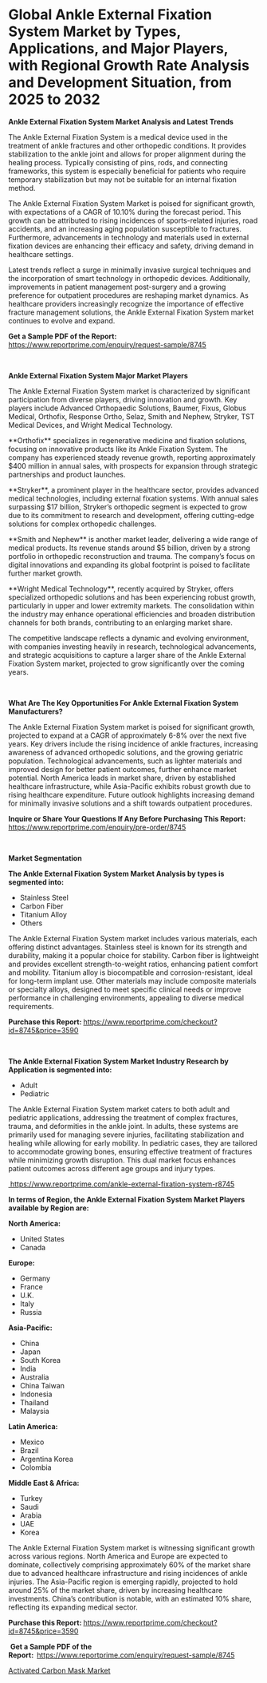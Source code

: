 <p><h1>Global Ankle External Fixation System Market by Types, Applications, and Major Players, with Regional Growth Rate Analysis and Development Situation, from 2025 to 2032</h1></p><p><strong>Ankle External Fixation System Market Analysis and Latest Trends</strong></p>
<p><p>The Ankle External Fixation System is a medical device used in the treatment of ankle fractures and other orthopedic conditions. It provides stabilization to the ankle joint and allows for proper alignment during the healing process. Typically consisting of pins, rods, and connecting frameworks, this system is especially beneficial for patients who require temporary stabilization but may not be suitable for an internal fixation method.</p><p>The Ankle External Fixation System Market is poised for significant growth, with expectations of a CAGR of 10.10% during the forecast period. This growth can be attributed to rising incidences of sports-related injuries, road accidents, and an increasing aging population susceptible to fractures. Furthermore, advancements in technology and materials used in external fixation devices are enhancing their efficacy and safety, driving demand in healthcare settings.</p><p>Latest trends reflect a surge in minimally invasive surgical techniques and the incorporation of smart technology in orthopedic devices. Additionally, improvements in patient management post-surgery and a growing preference for outpatient procedures are reshaping market dynamics. As healthcare providers increasingly recognize the importance of effective fracture management solutions, the Ankle External Fixation System market continues to evolve and expand.</p></p>
<p><strong>Get a Sample PDF of the Report:&nbsp;</strong> <a href="https://www.reportprime.com/enquiry/request-sample/8745?utm_campaign=2413&utm_medium=2&utm_source=Github&utm_content=ia&utm_term=20032025&utm_id=ankle-external-fixation-system">https://www.reportprime.com/enquiry/request-sample/8745</a></p>
<p>&nbsp;</p>
<p><strong>Ankle External Fixation System Major Market Players</strong></p>
<p><p>The Ankle External Fixation System market is characterized by significant participation from diverse players, driving innovation and growth. Key players include Advanced Orthopaedic Solutions, Baumer, Fixus, Globus Medical, Orthofix, Response Ortho, Selaz, Smith and Nephew, Stryker, TST Medical Devices, and Wright Medical Technology.</p><p>**Orthofix** specializes in regenerative medicine and fixation solutions, focusing on innovative products like its Ankle Fixation System. The company has experienced steady revenue growth, reporting approximately $400 million in annual sales, with prospects for expansion through strategic partnerships and product launches.</p><p>**Stryker**, a prominent player in the healthcare sector, provides advanced medical technologies, including external fixation systems. With annual sales surpassing $17 billion, Stryker’s orthopedic segment is expected to grow due to its commitment to research and development, offering cutting-edge solutions for complex orthopedic challenges.</p><p>**Smith and Nephew** is another market leader, delivering a wide range of medical products. Its revenue stands around $5 billion, driven by a strong portfolio in orthopedic reconstruction and trauma. The company’s focus on digital innovations and expanding its global footprint is poised to facilitate further market growth.</p><p>**Wright Medical Technology**, recently acquired by Stryker, offers specialized orthopedic solutions and has been experiencing robust growth, particularly in upper and lower extremity markets. The consolidation within the industry may enhance operational efficiencies and broaden distribution channels for both brands, contributing to an enlarging market share.</p><p>The competitive landscape reflects a dynamic and evolving environment, with companies investing heavily in research, technological advancements, and strategic acquisitions to capture a larger share of the Ankle External Fixation System market, projected to grow significantly over the coming years.</p></p>
<p>&nbsp;</p>
<p><strong>What Are The Key Opportunities For Ankle External Fixation System Manufacturers?</strong></p>
<p><p>The Ankle External Fixation System market is poised for significant growth, projected to expand at a CAGR of approximately 6-8% over the next five years. Key drivers include the rising incidence of ankle fractures, increasing awareness of advanced orthopedic solutions, and the growing geriatric population. Technological advancements, such as lighter materials and improved design for better patient outcomes, further enhance market potential. North America leads in market share, driven by established healthcare infrastructure, while Asia-Pacific exhibits robust growth due to rising healthcare expenditure. Future outlook highlights increasing demand for minimally invasive solutions and a shift towards outpatient procedures.</p></p>
<p><strong>Inquire or Share Your Questions If Any Before Purchasing This Report:</strong> <a href="https://www.reportprime.com/enquiry/pre-order/8745?utm_campaign=2413&utm_medium=2&utm_source=Github&utm_content=ia&utm_term=20032025&utm_id=ankle-external-fixation-system">https://www.reportprime.com/enquiry/pre-order/8745</a></p>
<p>&nbsp;</p>
<p><strong>Market Segmentation</strong></p>
<p><strong>The Ankle External Fixation System Market Analysis by types is segmented into:</strong></p>
<p><ul><li>Stainless Steel</li><li>Carbon Fiber</li><li>Titanium Alloy</li><li>Others</li></ul></p>
<p><p>The Ankle External Fixation System market includes various materials, each offering distinct advantages. Stainless steel is known for its strength and durability, making it a popular choice for stability. Carbon fiber is lightweight and provides excellent strength-to-weight ratios, enhancing patient comfort and mobility. Titanium alloy is biocompatible and corrosion-resistant, ideal for long-term implant use. Other materials may include composite materials or specialty alloys, designed to meet specific clinical needs or improve performance in challenging environments, appealing to diverse medical requirements.</p></p>
<p><strong>Purchase this Report:&nbsp;</strong><a href="https://www.reportprime.com/checkout?id=8745&price=3590&utm_campaign=2413&utm_medium=2&utm_source=Github&utm_content=ia&utm_term=20032025&utm_id=ankle-external-fixation-system">https://www.reportprime.com/checkout?id=8745&price=3590</a></p>
<p>&nbsp;</p>
<p><strong>The Ankle External Fixation System Market Industry Research by Application is segmented into:</strong></p>
<p><ul><li>Adult</li><li>Pediatric</li></ul></p>
<p><p>The Ankle External Fixation System market caters to both adult and pediatric applications, addressing the treatment of complex fractures, trauma, and deformities in the ankle joint. In adults, these systems are primarily used for managing severe injuries, facilitating stabilization and healing while allowing for early mobility. In pediatric cases, they are tailored to accommodate growing bones, ensuring effective treatment of fractures while minimizing growth disruption. This dual market focus enhances patient outcomes across different age groups and injury types.</p></p>
<p><a href="https://www.reportprime.com/ankle-external-fixation-system-r8745?utm_campaign=2413&utm_medium=2&utm_source=Github&utm_content=ia&utm_term=20032025&utm_id=ankle-external-fixation-system">&nbsp;https://www.reportprime.com/ankle-external-fixation-system-r8745</a></p>
<p><strong>In terms of Region, the Ankle External Fixation System Market Players available by Region are:</strong></p>
<p>
    <p> <strong> North America: </strong>
        <ul>
            <li>United States</li>
            <li>Canada</li>
        </ul>
        </p> 
    <p> <strong> Europe: </strong>
        <ul>
            <li>Germany</li>
            <li>France</li>
            <li>U.K.</li>
            <li>Italy</li>
            <li>Russia</li>
        </ul>
        </p> 
    <p> <strong> Asia-Pacific: </strong>
        <ul>
            <li>China</li>
            <li>Japan</li>
            <li>South Korea</li>
            <li>India</li>
            <li>Australia</li>
            <li>China Taiwan</li>
            <li>Indonesia</li>
            <li>Thailand</li>
            <li>Malaysia</li>
        </ul>
        </p> 
    <p> <strong> Latin America: </strong>
        <ul>
            <li>Mexico</li>
            <li>Brazil</li>
            <li>Argentina Korea</li>
            <li>Colombia</li>
        </ul>
        </p> 
    <p> <strong> Middle East & Africa: </strong>
        <ul>
            <li>Turkey</li>
            <li>Saudi</li>
            <li>Arabia</li>
            <li>UAE</li>
            <li>Korea</li>
        </ul>
    </p>
    </p>
<p><p>The Ankle External Fixation System market is witnessing significant growth across various regions. North America and Europe are expected to dominate, collectively comprising approximately 60% of the market share due to advanced healthcare infrastructure and rising incidences of ankle injuries. The Asia-Pacific region is emerging rapidly, projected to hold around 25% of the market share, driven by increasing healthcare investments. China’s contribution is notable, with an estimated 10% share, reflecting its expanding medical sector.</p></p>
<p><strong>Purchase this Report: </strong><a href="https://www.reportprime.com/checkout?id=8745&price=3590&utm_campaign=2413&utm_medium=2&utm_source=Github&utm_content=ia&utm_term=20032025&utm_id=ankle-external-fixation-system">https://www.reportprime.com/checkout?id=8745&price=3590</a></p>
<p>&nbsp;<strong>Get a Sample PDF of the Report:&nbsp;&nbsp;</strong><a href="https://www.reportprime.com/enquiry/request-sample/8745?utm_campaign=2413&utm_medium=2&utm_source=Github&utm_content=ia&utm_term=20032025&utm_id=ankle-external-fixation-system">https://www.reportprime.com/enquiry/request-sample/8745</a></p>
<p><strong></strong></p>
<p><p><a href="https://github.com/dmitriyvo6rog/Market-Research-Report-List-1/blob/main/activated-carbon-mask-market.md?utm_campaign=2413&utm_medium=2&utm_source=Github&utm_content=ia&utm_term=20032025&utm_id=ankle-external-fixation-system">Activated Carbon Mask Market</a></p></p>